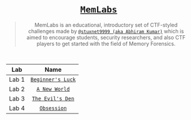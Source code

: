<div align="center">

# [`MemLabs`](https://github.com/stuxnet999/MemLabs)

> MemLabs is an educational, introductory set of CTF-styled challenges made by [`@stuxnet9999 (aka Abhiram Kumar)`](https://github.com/stuxnet999) which is aimed to encourage students, security researchers, and also CTF players to get started with the field of Memory Forensics.
  
<br/>
  
| Lab | Name |
| :-----: | :-: |
| Lab 1 | [`Beginner's Luck`](https://github.com/a3X3k/MemLabs/blob/main/Lab%201/readme.md) |
| Lab 2 | [`A New World`](https://github.com/a3X3k/MemLabs/blob/main/Lab%202/readme.md) |
| Lab 3 | [`The Evil's Den`](https://github.com/a3X3k/MemLabs/blob/main/Lab%203/readme.md) |
| Lab 4 | [`Obsession`](https://github.com/a3X3k/MemLabs/blob/main/Lab%204/readme.md) |
  
</div>
